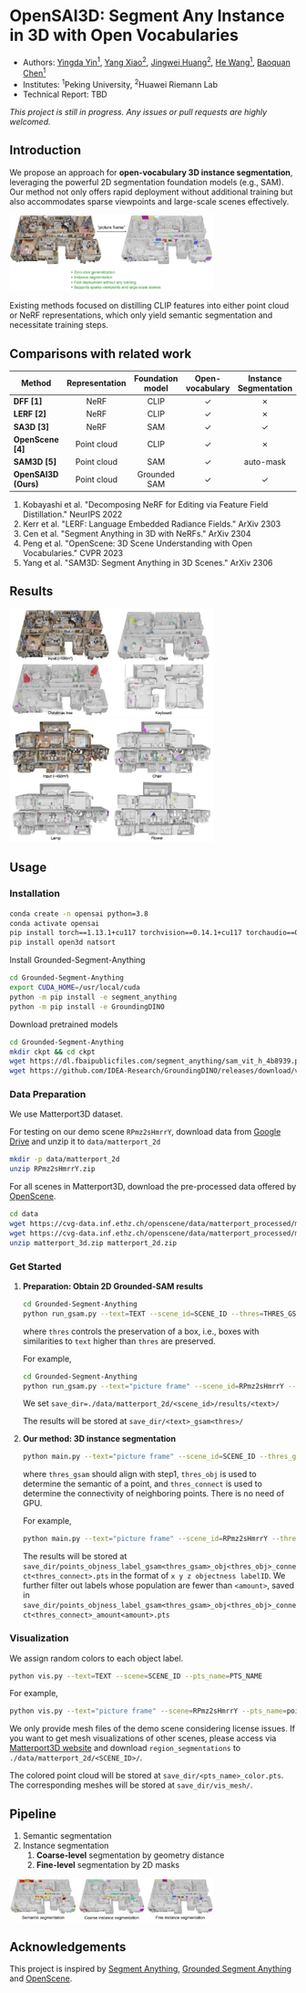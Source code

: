 # OpenSAI3D: Segment Any Instance in 3D with Open Vocabularies

- Authors: [Yingda Yin<sup>1</sup>](https://yd-yin.github.io/), [Yang Xiao<sup>2</sup>](https://youngxiao13.github.io/), [Jingwei Huang<sup>2</sup>](https://cs.stanford.edu/people/jingweih/), [He Wang<sup>1</sup>](https://hughw19.github.io/), [Baoquan Chen<sup>1</sup>](http://cfcs.pku.edu.cn/baoquan/)
- Institutes: <sup>1</sup>Peking University, <sup>2</sup>Huawei Riemann Lab
- Technical Report: TBD


*This project is still in progress. Any issues or pull requests are highly welcomed.*

## Introduction

We propose an approach for **open-vocabulary 3D instance segmentation**, leveraging the powerful 2D segmentation foundation models (e.g.,  SAM). Our method not only offers rapid deployment without additional training but also accommodates sparse viewpoints and large-scale scenes effectively.

<img src="assets/teaser.jpg" alt="image-20230607152621231" style="zoom:35%;" />

Existing methods focused on distilling CLIP features into either point cloud or NeRF representations, which only yield semantic segmentation and necessitate training steps.

## Comparisons with related work

| Method               | Representation | Foundation<br />model | Open-<br />vocabulary | Instance<br />Segmentation | Sparse<br />viewpoints | Training-<br />free |
|----------------------|:--------------:|:---------------------:|:---------------------:|:--------------------------:|:----------------------:|:-------------------:|
| **DFF [1]**          |      NeRF      |         CLIP          |        &check;        |          &cross;           |        &cross;         |       &cross;       |
| **LERF [2]**         |      NeRF      |         CLIP          |        &check;        |          &cross;           |        &cross;         |       &cross;       |
| **SA3D [3]**         |      NeRF      |          SAM          |        &check;        |          &check;           |        &cross;         |       &check;       |
| **OpenScene [4]**    |  Point cloud   |         CLIP          |        &check;        |          &cross;           |        &check;         |       &cross;       |
| **SAM3D [5]**        |  Point cloud   |          SAM          |        &check;        |         auto-mask          |        &cross;         |       &check;       |
| **OpenSAI3D (Ours)** |  Point cloud   |     Grounded SAM      |        &check;        |          &check;           |        &check;         |       &check;       |


1. Kobayashi et al. "Decomposing NeRF for Editing via Feature Field Distillation." NeurIPS 2022
2. Kerr et al. "LERF: Language Embedded Radiance Fields." ArXiv 2303
3. Cen et al. "Segment Anything in 3D with NeRFs." ArXiv 2304
4. Peng et al. "OpenScene: 3D Scene Understanding with Open Vocabularies." CVPR 2023
5. Yang et al. "SAM3D: Segment Anything in 3D Scenes." ArXiv 2306


## Results

<img src="assets/result1.jpg" alt="image-20230607152728326" style="zoom:35%;" />

<img src="assets/result2.jpg" alt="image-20230607153251935" style="zoom:35%;" />

## Usage

### Installation

```bash
conda create -n opensai python=3.8
conda activate opensai
pip install torch==1.13.1+cu117 torchvision==0.14.1+cu117 torchaudio==0.13.1 --extra-index-url https://download.pytorch.org/whl/cu117
pip install open3d natsort
```

Install Grounded-Segment-Anything 

```bash
cd Grounded-Segment-Anything
export CUDA_HOME=/usr/local/cuda
python -m pip install -e segment_anything
python -m pip install -e GroundingDINO
```

Download pretrained models

```bash
cd Grounded-Segment-Anything
mkdir ckpt && cd ckpt
wget https://dl.fbaipublicfiles.com/segment_anything/sam_vit_h_4b8939.pth
wget https://github.com/IDEA-Research/GroundingDINO/releases/download/v0.1.0-alpha/groundingdino_swint_ogc.pth
```

### Data Preparation

We use Matterport3D dataset. 

For testing on our demo scene `RPmz2sHmrrY`, download data from [Google Drive](https://drive.google.com/file/d/1BRtP3UXMUjvq56AJQVHACtY3jNaiZRR2/view?usp=sharing) and unzip it to `data/matterport_2d`

```bash
mkdir -p data/matterport_2d
unzip RPmz2sHmrrY.zip
```

For all scenes in Matterport3D, download the pre-processed data offered by [OpenScene](https://pengsongyou.github.io/openscene).

```bash
cd data
wget https://cvg-data.inf.ethz.ch/openscene/data/matterport_processed/matterport_3d.zip
wget https://cvg-data.inf.ethz.ch/openscene/data/matterport_processed/matterport_2d.zip
unzip matterport_3d.zip matterport_2d.zip
```

### Get Started

1. **Preparation: Obtain 2D Grounded-SAM results**
   
   ```bash
   cd Grounded-Segment-Anything
   python run_gsam.py --text=TEXT --scene_id=SCENE_ID --thres=THRES_GSAM -g=GPU_ID 
   ```
   
   where `thres` controls the preservation of a box, i.e., boxes with similarities to `text` higher than `thres` are preserved.
   
   For example,
   
   ```bash
   cd Grounded-Segment-Anything
   python run_gsam.py --text="picture frame" --scene_id=RPmz2sHmrrY --thres=0.5 -g=0
   ```
   
   We set `save_dir=./data/matterport_2d/<scene_id>/results/<text>/` 
   
   The results will be stored at `save_dir/<text>_gsam<thres>/`
   
2. **Our method: 3D instance segmentation**
   
   ```bash
   python main.py --text="picture frame" --scene_id=SCENE_ID --thres_gsam=THRES_GSAM --thres_obj=THRES_OBJ --thres_connect=THRES_CONNECT
   ```
   
   where  `thres_gsam` should align with step1, `thres_obj` is used to determine the semantic of a point, and `thres_connect` is used to determine the connectivity of neighboring points. There is no need of GPU.
   
   For example,
   
   ```bash
   python main.py --text="picture frame" --scene_id=RPmz2sHmrrY --thres_gsam=0.5 --thres_obj=0.3 --thres_connect=0.8
   ```
   
   The results will be stored at `save_dir/points_objness_label_gsam<thres_gsam>_obj<thres_obj>_connect<thres_connect>.pts` in the format of `x y z objectness labelID`. We further filter out labels whose population are fewer than `<amount>`, saved in `save_dir/points_objness_label_gsam<thres_gsam>_obj<thres_obj>_connect<thres_connect>_amount<amount>.pts`

### Visualization

We assign random colors to each object label. 

```bash
python vis.py --text=TEXT --scene=SCENE_ID --pts_name=PTS_NAME
```

For example,

```bash
python vis.py --text="picture frame" --scene=RPmz2sHmrrY --pts_name=points_objness_label_gsam0.5_obj0.3_connect0.8_amount50.pts
```

We only provide mesh files of the demo scene considering license issues. If you want to get mesh visualizations of other scenes, please access via [Matterport3D website](https://niessner.github.io/Matterport/) and download `region_segmentations` to `./data/matterport_2d/<SCENE_ID>/`.

The colored point cloud will be stored at `save_dir/<pts_name>_color.pts`. The corresponding meshes will be stored at `save_dir/vis_mesh/`.

## Pipeline

1. Semantic segmentation
2. Instance segmentation
   1. **Coarse-level** segmentation by geometry distance
   2. **Fine-level** segmentation by 2D masks

<img src="assets/process.jpg" alt="image-20230608154442658" style="zoom:35%;" />

## Acknowledgements

This project is inspired by [Segment Anything](https://segment-anything.com/), [Grounded Segment Anything](https://github.com/IDEA-Research/Grounded-Segment-Anything) and [OpenScene](https://pengsongyou.github.io/openscene).
